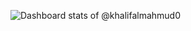 <picture><source media="(prefers-color-scheme: dark)" srcset="https://myreadme.vercel.app/api/embed/khalifalmahmud0?panels=userstatistics,toplanguages,commitgraph"><img alt="Dashboard stats of @khalifalmahmud0" src="https://myreadme.vercel.app/api/embed/khalifalmahmud0?panels=userstatistics,toplanguages,commitgraph"></picture>

